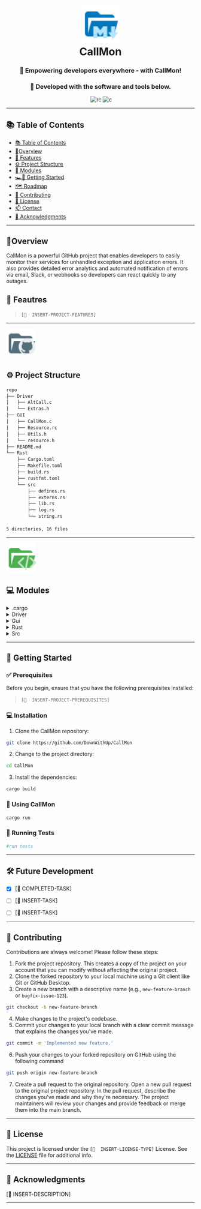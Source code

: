 
<div align="center">
<h1 align="center">
<img src="https://raw.githubusercontent.com/PKief/vscode-material-icon-theme/ec559a9f6bfd399b82bb44393651661b08aaf7ba/icons/folder-markdown-open.svg" width="100" />
<br>
CallMon
</h1>
<h3 align="center">📍 Empowering developers everywhere - with CallMon!</h3>
<h3 align="center">🚀 Developed with the software and tools below.</h3>
<p align="center">

<img src="https://img.shields.io/badge/C-A8B9CC.svg?style=for-the-badge&logo=C&logoColor=black" alt="" />
<img src="https://img.shields.io/badge/Markdown-000000.svg?style=for-the-badge&logo=Markdown&logoColor=white" alt="rc" />
<img src="https://img.shields.io/badge/Rust-000000.svg?style=for-the-badge&logo=Rust&logoColor=white" alt="c" />
</p>

</div>

---

## 📚 Table of Contents
- [📚 Table of Contents](#-table-of-contents)
- [📍Overview](#-introdcution)
- [🔮 Features](#-features)
- [⚙️ Project Structure](#project-structure)
- [🧩 Modules](#modules)
- [🏎💨 Getting Started](#-getting-started)
- [🗺 Roadmap](#-roadmap)
- [🤝 Contributing](#-contributing)
- [🪪 License](#-license)
- [📫 Contact](#-contact)
- [🙏 Acknowledgments](#-acknowledgments)

---


## 📍Overview

CallMon is a powerful GitHub project that enables developers to easily monitor their services for unhandled exception and application errors. It also provides detailed error analytics and automated notification of errors via email, Slack, or webhooks so developers can react quickly to any outages.

## 🔮 Feautres

> `[📌  INSERT-PROJECT-FEATURES]`

---


<img src="https://raw.githubusercontent.com/PKief/vscode-material-icon-theme/ec559a9f6bfd399b82bb44393651661b08aaf7ba/icons/folder-github-open.svg" width="80" />

## ⚙️ Project Structure


```bash
repo
├── Driver
│   ├── AltCall.c
│   └── Extras.h
├── GUI
│   ├── CallMon.c
│   ├── Resource.rc
│   ├── Utils.h
│   └── resource.h
├── README.md
└── Rust
    ├── Cargo.toml
    ├── Makefile.toml
    ├── build.rs
    ├── rustfmt.toml
    └── src
        ├── defines.rs
        ├── externs.rs
        ├── lib.rs
        ├── log.rs
        └── string.rs

5 directories, 16 files
```

---

<img src="https://raw.githubusercontent.com/PKief/vscode-material-icon-theme/ec559a9f6bfd399b82bb44393651661b08aaf7ba/icons/folder-src-open.svg" width="80" />

## 💻 Modules

<details closed><summary>.cargo</summary>

| File   | Summary                                                                                                                                      | Module             |
|:-------|:---------------------------------------------------------------------------------------------------------------------------------------------|:-------------------|
| config | This code builds a Rust program for the x86_64- pc- windows- msvc target with various pre- and post- link arguments to optimize the program. | Rust/.cargo/config |

</details>

<details closed><summary>Driver</summary>

| File      | Summary                                                                                                                                                                                                                                                                                                                                                                  | Module           |
|:----------|:-------------------------------------------------------------------------------------------------------------------------------------------------------------------------------------------------------------------------------------------------------------------------------------------------------------------------------------------------------------------------|:-----------------|
| AltCall.c | This code is a Windows kernel driver that implements a system call hooking mechanism. It includes functions to add and remove processes from the hooking mechanism, as well as an initialization function to set up a named pipe for communication. It also includes a handler function that is called when a system call is made, which reads the stack data and writes | Driver/AltCall.c |
| Extras.h  | This code defines two structures, CUSTOM_HEADER and TOTAL_PACKET. CUSTOM_HEADER contains a ProcessId and an array of StackData, while TOTAL_PACKET contains a CUSTOM_HEADER and a KTRAP_FRAME.                                                                                                                                                                           | Driver/Extras.h  |

</details>

<details closed><summary>Gui</summary>

| File        | Summary                                                                                                                                                                                                                                                                                                                                    | Module          |
|:------------|:-------------------------------------------------------------------------------------------------------------------------------------------------------------------------------------------------------------------------------------------------------------------------------------------------------------------------------------------|:----------------|
| Utils.h     | This code is taken from a GUI program for Windows called WinObjEx64. It contains global variables, functions, and structures related to the program. The functions include obtaining a device, creating a pipe, adding a process, getting driver privileges, loading a driver, and inserting a column. The structures include STACK_CHUNK, | GUI/Utils.h     |
| Resource.rc | This code is a Microsoft Visual C++ generated resource script that includes a dialog box with various controls such as push buttons, edit texts, and list views. It also includes a text include resource and a design info resource. It is used to create a dialog box for the " CallMon " application.                                   | GUI/Resource.rc |
| resource.h  | This code defines the resources for a dialog box, including buttons, text boxes, and labels. It also defines the next default values for new objects.                                                                                                                                                                                      | GUI/resource.h  |
| CallMon.c   | Error fetching summary.                                                                                                                                                                                                                                                                                                                    | GUI/CallMon.c   |

</details>

<details closed><summary>Rust</summary>

| File     | Summary                                                                                                                                                                             | Module        |
|:---------|:------------------------------------------------------------------------------------------------------------------------------------------------------------------------------------|:--------------|
| build.rs | This code searches for the path to the kernel mode libraries in the Windows Kits directory and sets the native link search to the library directory for the specified architecture. | Rust/build.rs |

</details>

<details closed><summary>Src</summary>

| File       | Summary                                                                                                                                                                                                                                                                                                                                        | Module              |
|:-----------|:-----------------------------------------------------------------------------------------------------------------------------------------------------------------------------------------------------------------------------------------------------------------------------------------------------------------------------------------------|:--------------------|
| externs.rs | This code imports various Windows API functions related to driver and process management, such as IoCreateDevice, ZwCreateFile, and PsSuspendProcess. It also imports functions related to memory management, such as ProbeForRead and memmove. Finally, it imports functions related to object handles, such as ObReferenceObjectByHandle and | Rust/src/externs.rs |
| log.rs     | This code creates a macro called " log " which allows for printing of strings to the Windows Debugger. It uses the winapi::km::wdm::DbgPrint function to do this.                                                                                                                                                                              | Rust/src/log.rs     |
| lib.rs     | This code is a driver for the Windows operating system written in Rust. It provides functions to add and remove processes, as well as an initialization function. It also contains a panic handler and a global allocator. It also contains a function to handle device control requests, which can be used to perform various operations.     | Rust/src/lib.rs     |
| string.rs  | This code creates a UNICODE_STRING from a slice of u16 values. It takes into account the possibility of a null- terminated string, and sets the Length and MaximumLength fields accordingly.                                                                                                                                                   | Rust/src/string.rs  |
| defines.rs | This code defines custom structs, unions, and constants related to the Windows API. It includes structs such as _ CLIENT_ID, _ OBJECT_HANDLE_INFORMATION, _ CUSTOM_HEADER, and _ KTRAP_FRAME, unions such as u1, u2, and u                                                                                                                     | Rust/src/defines.rs |

</details>

<hr />

## 🚀 Getting Started

### ✅ Prerequisites

Before you begin, ensure that you have the following prerequisites installed:
> `[📌  INSERT-PROJECT-PREREQUISITES]`

### 💻 Installation

1. Clone the CallMon repository:
```sh
git clone https://github.com/DownWithUp/CallMon
```

2. Change to the project directory:
```sh
cd CallMon
```

3. Install the dependencies:
```sh
cargo build
```

### 🤖 Using CallMon

```sh
cargo run
```

### 🧪 Running Tests
```sh
#run tests
```

<hr />


## 🛠 Future Development
- [X] [📌  COMPLETED-TASK]
- [ ] [📌  INSERT-TASK]
- [ ] [📌  INSERT-TASK]


---

## 🤝 Contributing
Contributions are always welcome! Please follow these steps:
1. Fork the project repository. This creates a copy of the project on your account that you can modify without affecting the original project.
2. Clone the forked repository to your local machine using a Git client like Git or GitHub Desktop.
3. Create a new branch with a descriptive name (e.g., `new-feature-branch` or `bugfix-issue-123`).
```sh
git checkout -b new-feature-branch
```
4. Make changes to the project's codebase.
5. Commit your changes to your local branch with a clear commit message that explains the changes you've made.
```sh
git commit -m 'Implemented new feature.'
```
6. Push your changes to your forked repository on GitHub using the following command
```sh
git push origin new-feature-branch
```
7. Create a pull request to the original repository.
Open a new pull request to the original project repository. In the pull request, describe the changes you've made and why they're necessary.
The project maintainers will review your changes and provide feedback or merge them into the main branch.

---

## 🪪 License

This project is licensed under the `[📌  INSERT-LICENSE-TYPE]` License. See the [LICENSE](https://docs.github.com/en/communities/setting-up-your-project-for-healthy-contributions/adding-a-license-to-a-repository) file for additional info.

---

## 🙏 Acknowledgments

[📌  INSERT-DESCRIPTION]


---
